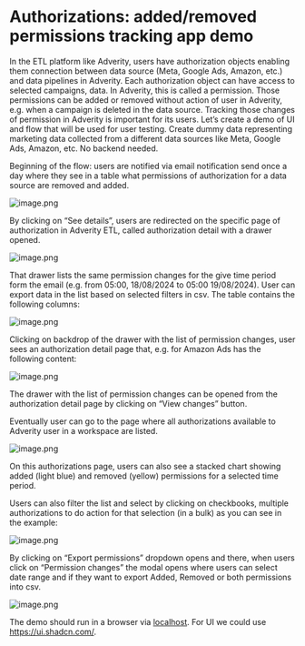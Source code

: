 # Authorizations: added/removed permissions tracking app demo

In the ETL platform like Adverity, users have authorization objects enabling them connection between data source (Meta, Google Ads, Amazon, etc.) and data pipelines in Adverity.
Each authorization object can have access to selected campaigns, data. In Adverity, this is called a permission. Those permissions can be added or removed without action of user in Adverity, e.g. when a campaign is deleted in the data source.
Tracking those changes of permission in Adverity is important for its users. Let’s create a demo of UI and flow that will be used for user testing. Create dummy data representing marketing data collected from a different data sources like Meta, Google Ads, Amazon, etc. No backend needed.

Beginning of the flow: users are notified via email notification send once a day where they see  in a table what permissions of authorization for a data source are removed and added.

![image.png](attachment:91c29029-3153-4f26-90a6-b8f2aeb19553:image.png)

By clicking on “See details”, users are redirected on the specific page of authorization in Adverity ETL, called authorization detail with a drawer opened. 

![image.png](attachment:65759745-bbca-4fef-8a8f-8113e2f88d5b:image.png)

That drawer lists the same permission changes for the give time period form the email (e.g. from 05:00, 18/08/2024 to 05:00 19/08/2024). User can export data in the list based on selected filters in csv.
The table contains the following columns: 

![image.png](attachment:196e8c1e-6b77-4214-9dba-37d02b408ec6:image.png)

Clicking on backdrop of the drawer with the list of permission changes, user sees an authorization detail page that, e.g. for Amazon Ads has the following content: 

![image.png](attachment:614e9714-d1da-4d21-94ab-53cbc6e00894:image.png)

The drawer with the list of permission changes can be opened from the authorization detail page by clicking on “View changes” button.

Eventually user can go to the page where all authorizations available to Adverity user in a workspace are listed.

![image.png](attachment:daf1882a-a5b2-4f91-ad25-24417dd1e00d:image.png)

On this authorizations page, users can also see a stacked chart showing added (light blue) and removed (yellow) permissions for a selected time period.

Users can also filter the list and select by clicking on checkbooks, multiple authorizations to do action for that selection (in a bulk) as you can see in the example:

![image.png](attachment:1289b2bf-65aa-4754-acfb-adc11403fdb3:image.png)

By clicking on “Export permissions” dropdown opens and there, when users click on “Permission changes” the modal opens where users can select date range and if they want to export Added, Removed or both permissions into csv.

![image.png](attachment:c8fbb824-99da-45aa-ba08-24389b7e4dbd:image.png)

The demo should run in a browser via [localhost](http://localhost). For UI we could use https://ui.shadcn.com/.